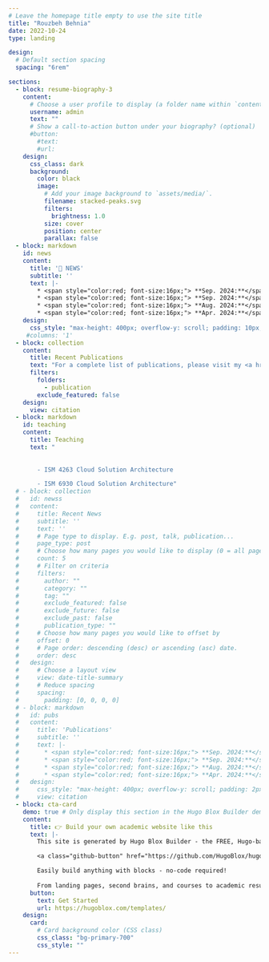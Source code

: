```yaml
---
# Leave the homepage title empty to use the site title
title: "Rouzbeh Behnia"
date: 2022-10-24
type: landing

design:
  # Default section spacing
  spacing: "6rem"

sections:
  - block: resume-biography-3
    content:
      # Choose a user profile to display (a folder name within `content/authors/`)
      username: admin
      text: ""
      # Show a call-to-action button under your biography? (optional)
      #button:
        #text:
        #url: 
    design:
      css_class: dark
      background:
        color: black
        image:
          # Add your image background to `assets/media/`.
          filename: stacked-peaks.svg
          filters:
            brightness: 1.0
          size: cover
          position: center
          parallax: false
  - block: markdown
    id: news
    content:
      title: '📣 NEWS'
      subtitle: ''
      text: |-
        * <span style="color:red; font-size:16px;"> **Sep. 2024:**</span> <span style="font-size:16px;">Invited to serve on an **NSF Panel**</span>
        * <span style="color:red; font-size:16px;"> **Sep. 2024:**</span> <span style="font-size:16px;">Our paper on fixed-size mini batches for Rényi differential privacy was accepted to **NeurIPS 2024**</span>
        * <span style="color:red; font-size:16px;"> **Aug. 2024:**</span> <span style="font-size:16px;">Our paper on secure aggregation for federated deep learning was accepted to **ACSAC 2024**</span>
        * <span style="color:red; font-size:16px;"> **Apr. 2024:**</span> <span style="font-size:16px;">Our paper on multi-user searchable encryption was accepted to **USENIX 2024**</span>
    design:
      css_style: "max-height: 400px; overflow-y: scroll; padding: 10px; border: none; width: 70%; margin: 0 auto;"
     #columns: '1'
  - block: collection
    content:
      title: Recent Publications
      text: "For a complete list of publications, please visit my <a href='https://scholar.google.com/citations?user=1DlmPcQAAAAJ&hl=en&oi=ao' target='_blank'>Google Scholar</a>"
      filters:
        folders:
          - publication
        exclude_featured: false
    design:
      view: citation
  - block: markdown
    id: teaching
    content:
      title: Teaching
      text: "
    
        
        - ISM 4263 Cloud Solution Architecture

        - ISM 6930 Cloud Solution Architecture"
  # - block: collection
  #   id: newss
  #   content:
  #     title: Recent News
  #     subtitle: ''
  #     text: ''
  #     # Page type to display. E.g. post, talk, publication...
  #     page_type: post
  #     # Choose how many pages you would like to display (0 = all pages)
  #     count: 5
  #     # Filter on criteria
  #     filters:
  #       author: ""
  #       category: ""
  #       tag: ""
  #       exclude_featured: false
  #       exclude_future: false
  #       exclude_past: false
  #       publication_type: ""
  #     # Choose how many pages you would like to offset by
  #     offset: 0
  #     # Page order: descending (desc) or ascending (asc) date.
  #     order: desc
  #   design:
  #     # Choose a layout view
  #     view: date-title-summary
  #     # Reduce spacing
  #     spacing:
  #       padding: [0, 0, 0, 0]
  # - block: markdown
  #   id: pubs
  #   content:
  #     title: 'Publications'
  #     subtitle: ''
  #     text: |-
  #       * <span style="color:red; font-size:16px;"> **Sep. 2024:**</span> <span style="font-size:16px;">Invited to serve on an **NSF Panel**</span>
  #       * <span style="color:red; font-size:16px;"> **Sep. 2024:**</span> <span style="font-size:16px;">Our paper on fixed-size mini batches for Rényi differential privacy was accepted to **NeurIPS 2024**</span>
  #       * <span style="color:red; font-size:16px;"> **Aug. 2024:**</span> <span style="font-size:16px;">Our paper on secure aggregation for federated deep learning was accepted to **ACSAC 2024**</span>
  #       * <span style="color:red; font-size:16px;"> **Apr. 2024:**</span> <span style="font-size:16px;">Our paper on multi-user searchable encryption was accepted to **USENIX 2024**</span>
  #   design:
  #     css_style: "max-height: 400px; overflow-y: scroll; padding: 2px; border: none; width: 100%; margin: 0 auto;"
  #     view: citation
  - block: cta-card
    demo: true # Only display this section in the Hugo Blox Builder demo site
    content:
      title: 👉 Build your own academic website like this
      text: |-
        This site is generated by Hugo Blox Builder - the FREE, Hugo-based open source website builder trusted by 250,000+ academics like you.

        <a class="github-button" href="https://github.com/HugoBlox/hugo-blox-builder" data-color-scheme="no-preference: light; light: light; dark: dark;" data-icon="octicon-star" data-size="large" data-show-count="true" aria-label="Star HugoBlox/hugo-blox-builder on GitHub">Star</a>

        Easily build anything with blocks - no-code required!
        
        From landing pages, second brains, and courses to academic resumés, conferences, and tech blogs.
      button:
        text: Get Started
        url: https://hugoblox.com/templates/
    design:
      card:
        # Card background color (CSS class)
        css_class: "bg-primary-700"
        css_style: ""
---
```

